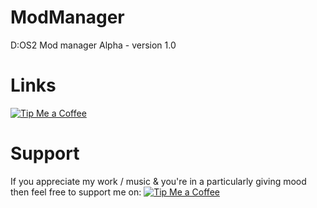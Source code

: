 # ModManager
D:OS2 Mod manager Alpha - version 1.0

# Links
[![Tip Me a Coffee](https://i.imgur.com/NkmwXff.png)](https://ko-fi.com/rykari)

# Support 
If you appreciate my work / music & you're in a particularly giving mood then feel free to support me on:
[![Tip Me a Coffee](https://i.imgur.com/NkmwXff.png)](https://ko-fi.com/rykari)
